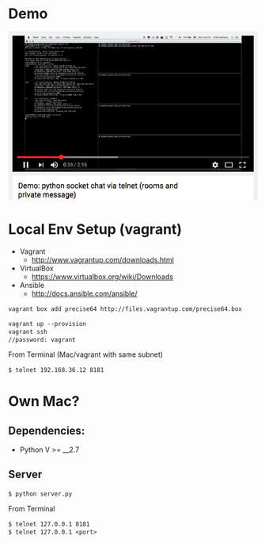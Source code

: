 # Demo

[![Youtube Demo](youtube.png)](https://www.youtube.com/watch?v=Vj3tT0oUe0s)


# Local Env Setup (vagrant)

* Vagrant
    * http://www.vagrantup.com/downloads.html
* VirtualBox
    * https://www.virtualbox.org/wiki/Downloads
* Ansible
    * http://docs.ansible.com/ansible/

```
vagrant box add precise64 http://files.vagrantup.com/precise64.box
```

```
vagrant up --provision
vagrant ssh
//password: vagrant
```

From Terminal (Mac/vagrant with same subnet)

```
$ telnet 192.168.36.12 8181
```


# Own Mac?

## Dependencies:

* Python V >= __2.7

## Server

```
$ python server.py
```

From Terminal

```
$ telnet 127.0.0.1 8181
$ telnet 127.0.0.1 <port>
```